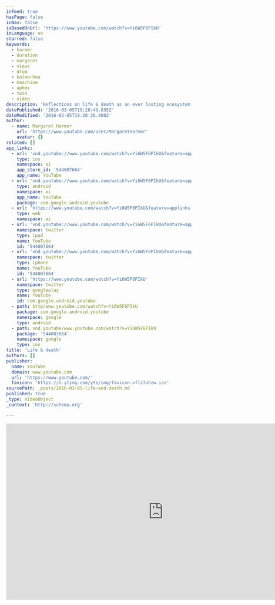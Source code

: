 ```yaml
---
inFeed: true
hasPage: false
inNav: false
isBasedOnUrl: 'https://www.youtube.com/watch?v=Yi6W5F6PIkU'
inLanguage: en
starred: false
keywords:
  - harmer
  - duration
  - margaret
  - views
  - drum
  - balmorhea
  - maschine
  - aphex
  - twin
  - video
description: 'Reflections on life & death as an ever lasting ecosystem. All music composed, recorded and produced in Maschine, mastered in Logic. Video scenes from Iceland & self portraits in Geneva, video editing using Final Cut. http://www.shiftingwaves.com http://www.mh0.ch'
datePublished: '2016-03-05T19:28:49.835Z'
dateModified: '2016-03-05T19:28:36.400Z'
author:
  - name: Margaret Harmer
    url: 'https://www.youtube.com/user/MargaretHarmer'
    avatar: {}
related: []
app_links:
  - url: 'vnd.youtube://www.youtube.com/watch?v=Yi6W5F6PIkU&feature=applinks'
    type: ios
    namespace: ai
    app_store_id: '544007664'
    app_name: YouTube
  - url: 'vnd.youtube://www.youtube.com/watch?v=Yi6W5F6PIkU&feature=applinks'
    type: android
    namespace: ai
    app_name: YouTube
    package: com.google.android.youtube
  - url: 'https://www.youtube.com/watch?v=Yi6W5F6PIkU&feature=applinks'
    type: web
    namespace: ai
  - url: 'vnd.youtube://www.youtube.com/watch?v=Yi6W5F6PIkU&feature=applinks'
    namespace: twitter
    type: ipad
    name: YouTube
    id: '544007664'
  - url: 'vnd.youtube://www.youtube.com/watch?v=Yi6W5F6PIkU&feature=applinks'
    namespace: twitter
    type: iphone
    name: YouTube
    id: '544007664'
  - url: 'https://www.youtube.com/watch?v=Yi6W5F6PIkU'
    namespace: twitter
    type: googleplay
    name: YouTube
    id: com.google.android.youtube
  - path: http/www.youtube.com/watch?v=Yi6W5F6PIkU
    package: com.google.android.youtube
    namespace: google
    type: android
  - path: vnd.youtube/www.youtube.com/watch?v=Yi6W5F6PIkU
    package: '544007664'
    namespace: google
    type: ios
title: 'Life & death'
authors: []
publisher:
  name: YouTube
  domain: www.youtube.com
  url: 'https://www.youtube.com/'
  favicon: 'https://s.ytimg.com/yts/img/favicon-vflz7uhzw.ico'
sourcePath: _posts/2016-03-05-life-and-death.md
published: true
_type: VideoObject
_context: 'http://schema.org'

---
```

<iframe src="https://cdn.embedly.com/widgets/media.html?src=https%3A%2F%2Fwww.youtube.com%2Fembed%2FYi6W5F6PIkU%3Ffeature%3Doembed&amp;url=https%3A%2F%2Fwww.youtube.com%2Fwatch%3Fv%3DYi6W5F6PIkU&amp;image=https%3A%2F%2Fi.ytimg.com%2Fvi%2FYi6W5F6PIkU%2Fhqdefault.jpg&amp;key=b7d04c9b404c499eba89ee7072e1c4f7&amp;type=text%2Fhtml&amp;schema=youtube" width="854" height="480" scrolling="no" frameborder="0" allowfullscreen="allowfullscreen" style=""></iframe>